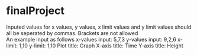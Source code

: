 # finalProject
Inputed values for x values, y values, x limit values and y limit values should all be seperated by commas. 
Brackets are not allowed  
An example input as follows
x-values input: 5,7,3
y-values input: 9,2,6
x-limit: 1,10
y-limit: 1,10
Plot title: Graph
X-axis title: Time
Y-axis title: Height